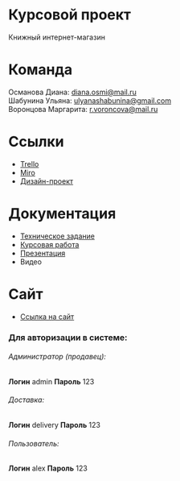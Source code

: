 # Курсовой проект 
Книжный интернет-магазин
# Команда
Османова Диана: diana.osmi@mail.ru  
Шабунина Ульяна: ulyanashabunina@gmail.com  
Воронцова Маргарита: r.voroncova@mail.ru  
# Ссылки
+ [Trello](https://trello.com/b/P3F7b9pA/%D0%BF%D1%80%D0%BE%D0%B5%D0%BA%D1%82-%D0%BF%D0%BE-%D1%82%D0%BF)  
+ [Miro](https://miro.com/app/board/uXjVPWHwWrs=/)  
+ [Дизайн-проект](https://www.figma.com/file/mpYBlIvDR8e24A1yZOfsFQ/Untitled?node-id=0%3A1)  
# Документация  
+ [Техническое задание](https://drive.google.com/file/d/17KnttdK0S2v_dVZZlbH-unYGeNdizfPk/view?usp=sharing)    
+ [Курсовая работа](https://drive.google.com/file/d/1oQIvaHDXUaerKwGENTxfhkzvKlb6zN5g/view?usp=sharing)  
+ [Презентация](https://docs.google.com/presentation/d/1z7ioPBOem5ACSVyClkW6Zr8t4zvJMgfo/edit?usp=sharing&ouid=108918081830392746312&rtpof=true&sd=true)  
+ Видео
# Сайт  
+ [Ссылка на сайт](https://booksmarket777.herokuapp.com/)
### Для авторизации в системе: ###  
###### Администратор (продавец): ######  
**Логин** admin **Пароль** 123  
###### Доставка: ######  
**Логин** delivery **Пароль** 123  
###### Пользователь: ######  
**Логин** alex **Пароль** 123  
